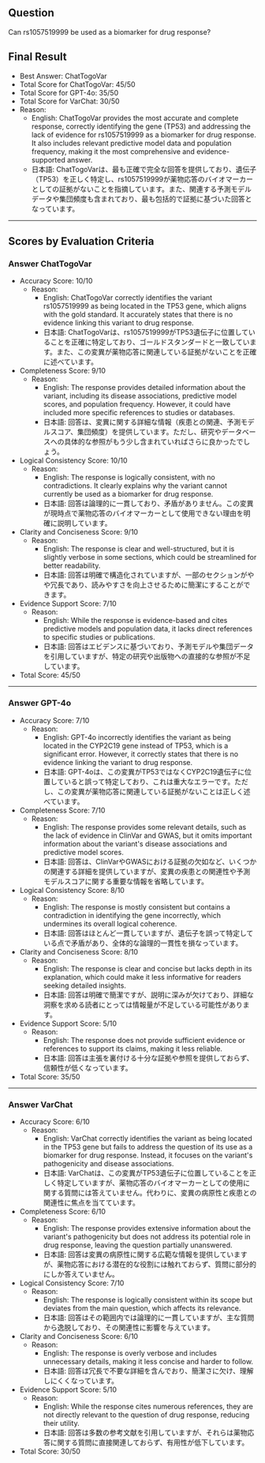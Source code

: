 ## Question

Can rs1057519999 be used as a biomarker for drug response?

## Final Result

- Best Answer: ChatTogoVar
- Total Score for ChatTogoVar: 45/50
- Total Score for GPT-4o: 35/50
- Total Score for VarChat: 30/50
- Reason:
  - English: ChatTogoVar provides the most accurate and complete response, correctly identifying the gene (TP53) and addressing the lack of evidence for rs1057519999 as a biomarker for drug response. It also includes relevant predictive model data and population frequency, making it the most comprehensive and evidence-supported answer.
  - 日本語: ChatTogoVarは、最も正確で完全な回答を提供しており、遺伝子（TP53）を正しく特定し、rs1057519999が薬物応答のバイオマーカーとしての証拠がないことを指摘しています。また、関連する予測モデルデータや集団頻度も含まれており、最も包括的で証拠に基づいた回答となっています。

---

## Scores by Evaluation Criteria

### Answer ChatTogoVar
- Accuracy Score: 10/10
  - Reason: 
    - English: ChatTogoVar correctly identifies the variant rs1057519999 as being located in the TP53 gene, which aligns with the gold standard. It accurately states that there is no evidence linking this variant to drug response.
    - 日本語: ChatTogoVarは、rs1057519999がTP53遺伝子に位置していることを正確に特定しており、ゴールドスタンダードと一致しています。また、この変異が薬物応答に関連している証拠がないことを正確に述べています。
- Completeness Score: 9/10
  - Reason: 
    - English: The response provides detailed information about the variant, including its disease associations, predictive model scores, and population frequency. However, it could have included more specific references to studies or databases.
    - 日本語: 回答は、変異に関する詳細な情報（疾患との関連、予測モデルスコア、集団頻度）を提供しています。ただし、研究やデータベースへの具体的な参照がもう少し含まれていればさらに良かったでしょう。
- Logical Consistency Score: 10/10
  - Reason: 
    - English: The response is logically consistent, with no contradictions. It clearly explains why the variant cannot currently be used as a biomarker for drug response.
    - 日本語: 回答は論理的に一貫しており、矛盾がありません。この変異が現時点で薬物応答のバイオマーカーとして使用できない理由を明確に説明しています。
- Clarity and Conciseness Score: 9/10
  - Reason: 
    - English: The response is clear and well-structured, but it is slightly verbose in some sections, which could be streamlined for better readability.
    - 日本語: 回答は明確で構造化されていますが、一部のセクションがやや冗長であり、読みやすさを向上させるために簡潔にすることができます。
- Evidence Support Score: 7/10
  - Reason: 
    - English: While the response is evidence-based and cites predictive models and population data, it lacks direct references to specific studies or publications.
    - 日本語: 回答はエビデンスに基づいており、予測モデルや集団データを引用していますが、特定の研究や出版物への直接的な参照が不足しています。
- Total Score: 45/50

---

### Answer GPT-4o
- Accuracy Score: 7/10
  - Reason: 
    - English: GPT-4o incorrectly identifies the variant as being located in the CYP2C19 gene instead of TP53, which is a significant error. However, it correctly states that there is no evidence linking the variant to drug response.
    - 日本語: GPT-4oは、この変異がTP53ではなくCYP2C19遺伝子に位置していると誤って特定しており、これは重大なエラーです。ただし、この変異が薬物応答に関連している証拠がないことは正しく述べています。
- Completeness Score: 7/10
  - Reason: 
    - English: The response provides some relevant details, such as the lack of evidence in ClinVar and GWAS, but it omits important information about the variant's disease associations and predictive model scores.
    - 日本語: 回答は、ClinVarやGWASにおける証拠の欠如など、いくつかの関連する詳細を提供していますが、変異の疾患との関連性や予測モデルスコアに関する重要な情報を省略しています。
- Logical Consistency Score: 8/10
  - Reason: 
    - English: The response is mostly consistent but contains a contradiction in identifying the gene incorrectly, which undermines its overall logical coherence.
    - 日本語: 回答はほとんど一貫していますが、遺伝子を誤って特定している点で矛盾があり、全体的な論理的一貫性を損なっています。
- Clarity and Conciseness Score: 8/10
  - Reason: 
    - English: The response is clear and concise but lacks depth in its explanation, which could make it less informative for readers seeking detailed insights.
    - 日本語: 回答は明確で簡潔ですが、説明に深みが欠けており、詳細な洞察を求める読者にとっては情報量が不足している可能性があります。
- Evidence Support Score: 5/10
  - Reason: 
    - English: The response does not provide sufficient evidence or references to support its claims, making it less reliable.
    - 日本語: 回答は主張を裏付ける十分な証拠や参照を提供しておらず、信頼性が低くなっています。
- Total Score: 35/50

---

### Answer VarChat
- Accuracy Score: 6/10
  - Reason: 
    - English: VarChat correctly identifies the variant as being located in the TP53 gene but fails to address the question of its use as a biomarker for drug response. Instead, it focuses on the variant's pathogenicity and disease associations.
    - 日本語: VarChatは、この変異がTP53遺伝子に位置していることを正しく特定していますが、薬物応答のバイオマーカーとしての使用に関する質問には答えていません。代わりに、変異の病原性と疾患との関連性に焦点を当てています。
- Completeness Score: 6/10
  - Reason: 
    - English: The response provides extensive information about the variant's pathogenicity but does not address its potential role in drug response, leaving the question partially unanswered.
    - 日本語: 回答は変異の病原性に関する広範な情報を提供していますが、薬物応答における潜在的な役割には触れておらず、質問に部分的にしか答えていません。
- Logical Consistency Score: 7/10
  - Reason: 
    - English: The response is logically consistent within its scope but deviates from the main question, which affects its relevance.
    - 日本語: 回答はその範囲内では論理的に一貫していますが、主な質問から逸脱しており、その関連性に影響を与えています。
- Clarity and Conciseness Score: 6/10
  - Reason: 
    - English: The response is overly verbose and includes unnecessary details, making it less concise and harder to follow.
    - 日本語: 回答は冗長で不要な詳細を含んでおり、簡潔さに欠け、理解しにくくなっています。
- Evidence Support Score: 5/10
  - Reason: 
    - English: While the response cites numerous references, they are not directly relevant to the question of drug response, reducing their utility.
    - 日本語: 回答は多数の参考文献を引用していますが、それらは薬物応答に関する質問に直接関連しておらず、有用性が低下しています。
- Total Score: 30/50